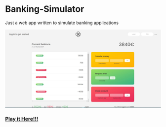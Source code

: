 # Banking-Simulator
Just a web app written to simulate banking applications

![Screen Shot](Capture.JPG)


<a href="https://asher-ms.github.io/bankist/"><h3>Play it Here!!!</h3></a>
